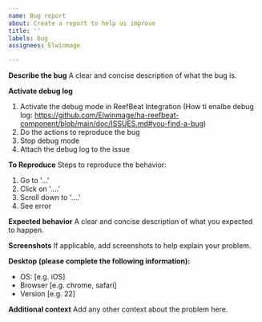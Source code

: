 ```yaml
---
name: Bug report
about: Create a report to help us improve
title: ''
labels: bug
assignees: Elwinmage

---
```


**Describe the bug**
A clear and concise description of what the bug is.

**Activate debug log**
1. Activate the debug mode in ReefBeat Integration (How ti enalbe debug log: https://github.com/Elwinmage/ha-reefbeat-component/blob/main/doc/ISSUES.md#you-find-a-bug)
2. Do the actions to reproduce the bug
3. Stop debug mode 
4. Attach the debug log to the issue

**To Reproduce**
Steps to reproduce the behavior:
1. Go to '...'
2. Click on '....'
3. Scroll down to '....'
4. See error

**Expected behavior**
A clear and concise description of what you expected to happen.

**Screenshots**
If applicable, add screenshots to help explain your problem.

**Desktop (please complete the following information):**
 - OS: [e.g. iOS]
 - Browser [e.g. chrome, safari]
 - Version [e.g. 22]

**Additional context**
Add any other context about the problem here.
